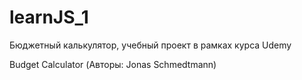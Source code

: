# learnJS_1

Бюджетный калькулятор, учебный проект в рамках курса Udemy

Budget Calculator (Авторы: Jonas Schmedtmann)
